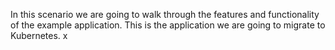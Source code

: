 In this scenario we are going to walk through the features and functionality of the example application. This is the application we are going to migrate to Kubernetes. x